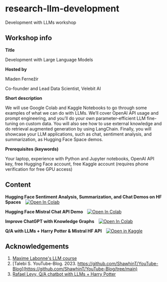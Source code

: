 # research-llm-development
Development with LLMs workshop

## Workshop info
**Title**

Development with Large Language Models

**Hosted by**

Mladen Fernežir

Co-founder and Lead Data Scientist, Velebit AI

**Short description**

We will use Google Colab and Kaggle Notebooks to go through some examples of what we can do with LLMs. We’ll cover OpenAI API usage and prompt engineering, and you’ll do your own parameter-efficient LLM fine-tuning on custom data. You will also see how to use external knowledge and do retrieval augmented generation by using LangChain. Finally, you will showcase your LLM applications, such as chat, sentiment analysis, and summarization, as Hugging Face Space demos.

**Prerequisites (keywords)**

Your laptop, experience with Python and Jupyter notebooks, OpenAI API key, free Hugging Face account, free Kaggle account (requires phone verification for free GPU access)

## Content
**Hugging Face Sentiment Analysis, Summarization, and Chat Demos on HF Spaces**&emsp;[![Open In Colab](https://colab.research.google.com/assets/colab-badge.svg)](https://colab.research.google.com/github//velebit-ai/research-llm-development/blob/master/Hugging_Face_Sentiment_Analysis_Chat_and_Summarization_Demos.ipynb)

**Hugging Face Mistral Chat API Demo**&emsp;[![Open In Colab](https://colab.research.google.com/assets/colab-badge.svg)](https://colab.research.google.com/github/velebit-ai/research-llm-development/blob/master/Mistral_instruct_Gradio.ipynb)

**Improve ChatGPT with Knowledge Graphs**&emsp;[![Open In Colab](https://colab.research.google.com/assets/colab-badge.svg)](https://colab.research.google.com/github/velebit-ai/research-llm-development/blob/master/Improve_ChatGPT_with_Knowledge_Graphs.ipynb)

**Q/A with LLMs + Harry Potter & Mistral HF API**&emsp;[![Open in Kaggle](https://kaggle.com/static/images/open-in-kaggle.svg)](https://www.kaggle.com/code/acorn8/q-a-with-llms-harry-potter-mistral-hf-api?scriptVersionId=145894271)


## Acknowledgements

1. [Maxime Labonne's LLM course](https://github.com/mlabonne/llm-course)
2. [Talebi S. YouTube-Blog. 2023. https://github.com/ShawhinT/YouTube-Blog](https://github.com/ShawhinT/YouTube-Blog/tree/main)
3. [Rafael Levy, Q/A chatbot with LLMs + Harry Potter](https://www.kaggle.com/code/hinepo/q-a-chatbot-with-llms-harry-potter)
